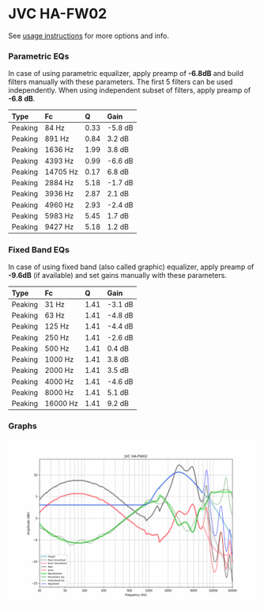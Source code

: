 # JVC HA-FW02
See [usage instructions](https://github.com/jaakkopasanen/AutoEq#usage) for more options and info.

### Parametric EQs
In case of using parametric equalizer, apply preamp of **-6.8dB** and build filters manually
with these parameters. The first 5 filters can be used independently.
When using independent subset of filters, apply preamp of **-6.8 dB**.

| Type    | Fc       |    Q | Gain    |
|:--------|:---------|:-----|:--------|
| Peaking | 84 Hz    | 0.33 | -5.8 dB |
| Peaking | 891 Hz   | 0.84 | 3.2 dB  |
| Peaking | 1636 Hz  | 1.99 | 3.8 dB  |
| Peaking | 4393 Hz  | 0.99 | -6.6 dB |
| Peaking | 14705 Hz | 0.17 | 6.8 dB  |
| Peaking | 2884 Hz  | 5.18 | -1.7 dB |
| Peaking | 3936 Hz  | 2.87 | 2.1 dB  |
| Peaking | 4960 Hz  | 2.93 | -2.4 dB |
| Peaking | 5983 Hz  | 5.45 | 1.7 dB  |
| Peaking | 9427 Hz  | 5.18 | 1.2 dB  |

### Fixed Band EQs
In case of using fixed band (also called graphic) equalizer, apply preamp of **-9.6dB**
(if available) and set gains manually with these parameters.

| Type    | Fc       |    Q | Gain    |
|:--------|:---------|:-----|:--------|
| Peaking | 31 Hz    | 1.41 | -3.1 dB |
| Peaking | 63 Hz    | 1.41 | -4.8 dB |
| Peaking | 125 Hz   | 1.41 | -4.4 dB |
| Peaking | 250 Hz   | 1.41 | -2.6 dB |
| Peaking | 500 Hz   | 1.41 | 0.4 dB  |
| Peaking | 1000 Hz  | 1.41 | 3.8 dB  |
| Peaking | 2000 Hz  | 1.41 | 3.5 dB  |
| Peaking | 4000 Hz  | 1.41 | -4.6 dB |
| Peaking | 8000 Hz  | 1.41 | 5.1 dB  |
| Peaking | 16000 Hz | 1.41 | 9.2 dB  |

### Graphs
![](./JVC%20HA-FW02.png)